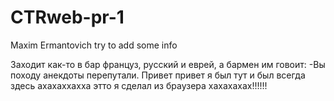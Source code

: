 # CTRweb-pr-1
Maxim Ermantovich
try to add some info

Заходит как-то в бар француз, русский и еврей, а бармен им говоит:
-Вы походу анекдоты перепутали.
Привет привет я был тут и был всегда здесь ахахаххахха
этто я сделал из браузера хахахахах!!!!!!
